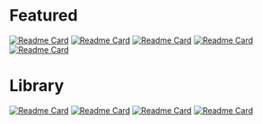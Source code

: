 # Featured
[![Readme Card](https://github-readme-stats.vercel.app/api/pin/?username=leixingyu&repo=autoRigger)](https://github.com/leixingyu/autoRigger)
[![Readme Card](https://github-readme-stats.vercel.app/api/pin/?username=leixingyu&repo=mayaAsciiViewer)](https://github.com/leixingyu/mayaAsciiViewer)
[![Readme Card](https://github-readme-stats.vercel.app/api/pin/?username=leixingyu&repo=mayaConnector)](https://github.com/leixingyu/mayaConnector)
[![Readme Card](https://github-readme-stats.vercel.app/api/pin/?username=leixingyu&repo=jsonEditor)](https://github.com/leixingyu/jsonEditor)
[![Readme Card](https://github-readme-stats.vercel.app/api/pin/?username=leixingyu&repo=UnrealStylesheet)](https://github.com/leixingyu/UnrealStylesheet)

# Library
[![Readme Card](https://github-readme-stats.vercel.app/api/pin/?username=leixingyu&repo=codeEditor)](https://github.com/leixingyu/codeEditor)
[![Readme Card](https://github-readme-stats.vercel.app/api/pin/?username=leixingyu&repo=mayaUtil)](https://github.com/leixingyu/mayaUtil)
[![Readme Card](https://github-readme-stats.vercel.app/api/pin/?username=leixingyu&repo=guiUtil)](https://github.com/leixingyu/guiUtil)
[![Readme Card](https://github-readme-stats.vercel.app/api/pin/?username=leixingyu&repo=pipelineUtil)](https://github.com/leixingyu/pipelineUtil)

